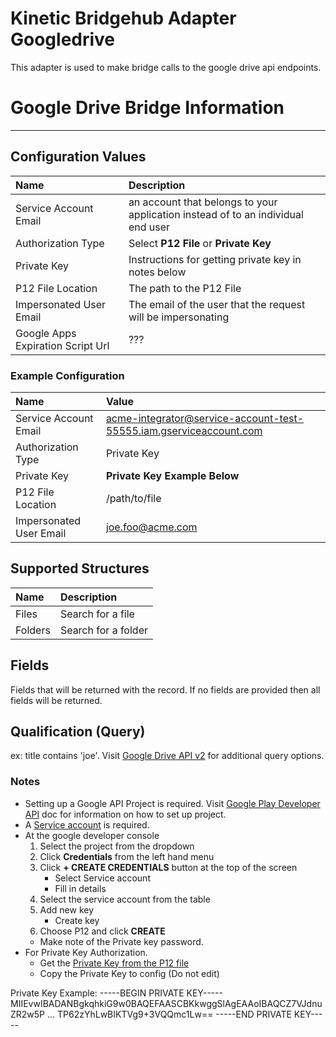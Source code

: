# Kinetic Bridgehub Adapter Googledrive
This adapter is used to make bridge calls to the google drive api endpoints.

# Google Drive Bridge Information
---
## Configuration Values
| Name                      | Description |
| :------------------------ | :------------------------- |
| Service Account Email     | an account that belongs to your application instead of to an individual end user |
| Authorization Type        | Select __P12 File__ or __Private Key__ |
| Private Key               | Instructions for getting private key in notes below |
| P12 File Location         | The path to the P12 File |
| Impersonated User Email   | The email of the user that the request will be impersonating |
| Google Apps Expiration Script Url | ??? |

### Example Configuration
| Name                      | Value |
| :------------------------ | :------------------------- |
| Service Account Email     | acme-integrator@service-account-test-55555.iam.gserviceaccount.com |
| Authorization Type        | Private Key |
| Private Key               | **Private Key Example Below** |
| P12 File Location         | /path/to/file |
| Impersonated User Email   | joe.foo@acme.com |

## Supported Structures
| Name                      | Description |
| :------------------------ | :------------------------- |
| Files                     | Search for a file |
| Folders                   | Search for a folder |

## Fields
Fields that will be returned with the record.  If no fields are provided then all fields will be
returned.

## Qualification (Query)
ex: title contains 'joe'.  Visit [Google Drive API v2](https://developers.google.com/drive/api/v2/search-files) for additional query options.

### Notes
* Setting up a Google API Project is required.  Visit [Google Play Developer API](https://developers.google.com/android-publisher/getting_started) doc for information on how to set up project.
* A [Service account](https://developers.google.com/android-publisher/getting_started#using_a_service_account) is required.
* At the google developer console
    1. Select the project from the dropdown
    2. Click **Credentials** from the left hand menu
    3. Click __+ CREATE CREDENTIALS__ button at the top of the screen
        * Select Service account
        * Fill in details
    4. Select the service account from the table
    5. Add new key
        * Create key
    6. Choose P12 and click __CREATE__
    * Make note of the Private key password.
* For Private Key Authorization. 
    * Get the [Private Key from the P12 file](https://www.ssl.com/how-to/export-certificates-private-key-from-pkcs12-file-with-openssl/)
    * Copy the Private Key to config (Do not edit)

Private Key Example:
-----BEGIN PRIVATE KEY-----
MIIEvwIBADANBgkqhkiG9w0BAQEFAASCBKkwggSlAgEAAoIBAQCZ7VJdnuZR2w5P
...
TP62zYhLwBIKTVg9+3VQQmc1Lw==
-----END PRIVATE KEY-----